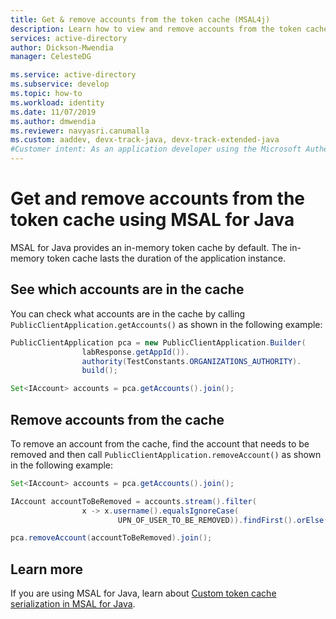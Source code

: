 ```yaml
---
title: Get & remove accounts from the token cache (MSAL4j)
description: Learn how to view and remove accounts from the token cache using the Microsoft Authentication Library for Java.
services: active-directory
author: Dickson-Mwendia
manager: CelesteDG

ms.service: active-directory
ms.subservice: develop
ms.topic: how-to
ms.workload: identity
ms.date: 11/07/2019
ms.author: dmwendia
ms.reviewer: navyasri.canumalla
ms.custom: aaddev, devx-track-java, devx-track-extended-java
#Customer intent: As an application developer using the Microsoft Authentication Library for Java (MSAL4J), I want to learn how to get and remove accounts stored in the token cache.
---
```


# Get and remove accounts from the token cache using MSAL for Java

MSAL for Java provides an in-memory token cache by default. The in-memory token cache lasts the duration of the application instance.

## See which accounts are in the cache

You can check what accounts are in the cache by calling `PublicClientApplication.getAccounts()` as shown in the following example:

```java
PublicClientApplication pca = new PublicClientApplication.Builder(
                labResponse.getAppId()).
                authority(TestConstants.ORGANIZATIONS_AUTHORITY).
                build();

Set<IAccount> accounts = pca.getAccounts().join();
```

## Remove accounts from the cache

To remove an account from the cache, find the account that needs to be removed and then call `PublicClientApplication.removeAccount()` as shown in the following example:

```java
Set<IAccount> accounts = pca.getAccounts().join();

IAccount accountToBeRemoved = accounts.stream().filter(
                x -> x.username().equalsIgnoreCase(
                        UPN_OF_USER_TO_BE_REMOVED)).findFirst().orElse(null);

pca.removeAccount(accountToBeRemoved).join();
```

## Learn more

If you are using MSAL for Java, learn about [Custom token cache serialization in MSAL for Java](msal-java-token-cache-serialization.md).